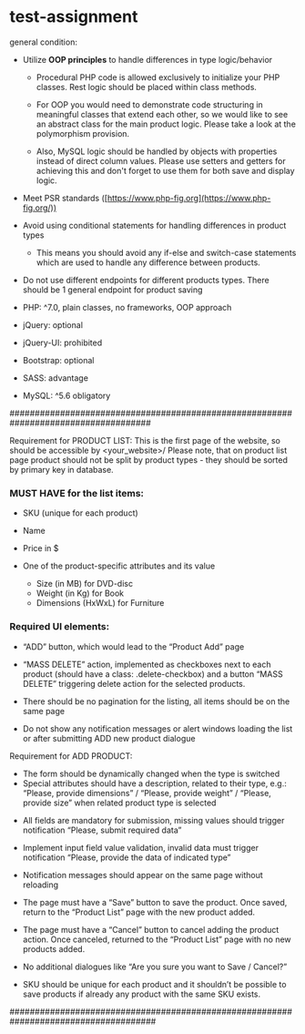 # test-assignment

general condition:

- Utilize **OOP principles** to handle differences in type logic/behavior

    - Procedural PHP code is allowed exclusively to initialize your PHP classes. Rest logic should be placed within class methods.

    - For OOP you would need to demonstrate code structuring in meaningful classes that extend each other, so we would like to see an abstract class for the main product logic. Please take a look at the polymorphism provision. 
    <!-- fatto, credo -->

    - Also, MySQL logic should be handled by objects with properties instead of direct column values. Please use setters and getters for achieving this and don't forget to use them for both save and display logic.
    <!-- fatto, credo -->

    <!-- use set to insert query
    get to fetch table rows
    
     -->


- Meet PSR standards ([https://www.php-fig.org](https://www.php-fig.org/))


- Avoid using conditional statements for handling differences in product types
    - This means you should avoid any if-else and switch-case statements which are used to handle any difference between products.
    <!-- da verificare se fatto correttamente -->


- Do not use different endpoints for different products types. There should be 1 general endpoint for product saving
<!-- si riferisce ai prodotti salvati dal client? or the database endpoint? 
matbe just one table?
credo che si riferisce al sallvataggio dei diversi prodotti nella pagina product list?

ho creato una sola tabella
 -->

- PHP: ^7.0, plain classes, no frameworks, OOP approach

- jQuery: optional

- jQuery-UI: prohibited

- Bootstrap: optional

- SASS: advantage

- MySQL: ^5.6 obligatory
 
####################################################################################

Requirement for PRODUCT LIST:
This is the first page of the website, so should be accessible by <your_website>/
Please note, that on product list page product should not be split by product types - they should be sorted by primary key in database.
<!-- fatto -->

### MUST HAVE for the list items:

- SKU (unique for each product)
- Name
- Price in $
- One of the product-specific attributes and its value
    - Size (in MB) for DVD-disc
    - Weight (in Kg) for Book
    - Dimensions (HxWxL) for Furniture

    <!-- using query to display rows of the table -->
    <!-- fatto! -->

### Required UI elements:

- “ADD” button, which would lead to the “Product Add” page
<!-- fatto -->

- “MASS DELETE” action, implemented as checkboxes next to each product (should have a class: .delete-checkbox) and a button “MASS DELETE” triggering delete action for the selected products.
<!--  see project oop csm to implemet -->
<!-- fatto! -->

- There should be no pagination for the listing, all items should be on the same page
<!-- ok -->
- Do not show any notification messages or alert windows loading the list or after submitting ADD new product dialogue
<!-- ok -->


Requirement for ADD PRODUCT:
- The form should be dynamically changed when the type is switched
- Special attributes should have a description, related to their type, e.g.: “Please, provide dimensions” / “Please, provide weight” / “Please, provide size” when related product type is selected
<!-- fatto -->

- All fields are mandatory for submission, missing values should trigger notification “Please, submit required data”
<!-- implement with js or html? -->
<!-- fatto! -->

- Implement input field value validation, invalid data must trigger notification “Please, provide the data of indicated type”
<!-- data validation  see project php oop-->
<!-- i can use jquery :https://www.geeksforgeeks.org/form-validation-using-jq -->


- Notification messages should appear on the same page without reloading
<!-- fatto? -->

- The page must have a “Save” button to save the product. Once saved, return to the “Product List” page with the new product added.
<!-- save into the database then go on product list and show the addiction -->
<!-- fatto! -->

- The page must have a “Cancel” button to cancel adding the product action. Once canceled, returned to the “Product List” page with no new products added.
<!-- delete query then go on product list and show the change -->
<!-- no need of query just redirecting to product list -->
<!-- fatto! -->

- No additional dialogues like “Are you sure you want to Save / Cancel?”
<!-- ok -->
- SKU should be unique for each product and it shouldn’t be possible to save products if already any product with the same SKU exists.
<!-- fatto! -->


#####################################################################################


 <!-- 

 ADD PRODUCT page give the option to add product to the database choose product, one at time.
  -->



  <!-- select the sku, name, and price(this are variable) -> function identifier()
  - select type(this is fixed)
INSERT QUERY!!!

  - depending on the type chooosen:
        book -> enter weight 
        dvd -> enter size 
        furniture -> enter weight, width and lenght
INSERT QUERY!!!

  - save to the database the product:
        can't save a product with the same sku!

INSERT QUERY!!!


  - display all the product on the product page
  
  -->





